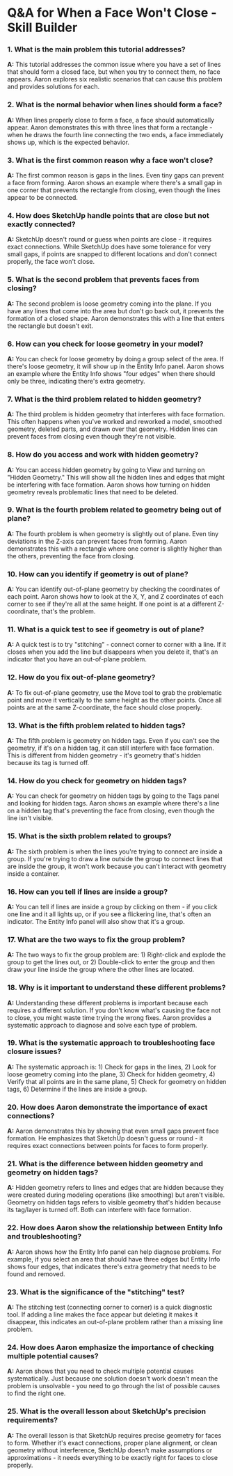 # Q&A for When a Face Won't Close - Skill Builder

### 1. What is the main problem this tutorial addresses?

**A:** This tutorial addresses the common issue where you have a set of lines that should form a closed face, but when you try to connect them, no face appears. Aaron explores six realistic scenarios that can cause this problem and provides solutions for each.

### 2. What is the normal behavior when lines should form a face?

**A:** When lines properly close to form a face, a face should automatically appear. Aaron demonstrates this with three lines that form a rectangle - when he draws the fourth line connecting the two ends, a face immediately shows up, which is the expected behavior.

### 3. What is the first common reason why a face won't close?

**A:** The first common reason is gaps in the lines. Even tiny gaps can prevent a face from forming. Aaron shows an example where there's a small gap in one corner that prevents the rectangle from closing, even though the lines appear to be connected.

### 4. How does SketchUp handle points that are close but not exactly connected?

**A:** SketchUp doesn't round or guess when points are close - it requires exact connections. While SketchUp does have some tolerance for very small gaps, if points are snapped to different locations and don't connect properly, the face won't close.

### 5. What is the second problem that prevents faces from closing?

**A:** The second problem is loose geometry coming into the plane. If you have any lines that come into the area but don't go back out, it prevents the formation of a closed shape. Aaron demonstrates this with a line that enters the rectangle but doesn't exit.

### 6. How can you check for loose geometry in your model?

**A:** You can check for loose geometry by doing a group select of the area. If there's loose geometry, it will show up in the Entity Info panel. Aaron shows an example where the Entity Info shows "four edges" when there should only be three, indicating there's extra geometry.

### 7. What is the third problem related to hidden geometry?

**A:** The third problem is hidden geometry that interferes with face formation. This often happens when you've worked and reworked a model, smoothed geometry, deleted parts, and drawn over that geometry. Hidden lines can prevent faces from closing even though they're not visible.

### 8. How do you access and work with hidden geometry?

**A:** You can access hidden geometry by going to View and turning on "Hidden Geometry." This will show all the hidden lines and edges that might be interfering with face formation. Aaron shows how turning on hidden geometry reveals problematic lines that need to be deleted.

### 9. What is the fourth problem related to geometry being out of plane?

**A:** The fourth problem is when geometry is slightly out of plane. Even tiny deviations in the Z-axis can prevent faces from forming. Aaron demonstrates this with a rectangle where one corner is slightly higher than the others, preventing the face from closing.

### 10. How can you identify if geometry is out of plane?

**A:** You can identify out-of-plane geometry by checking the coordinates of each point. Aaron shows how to look at the X, Y, and Z coordinates of each corner to see if they're all at the same height. If one point is at a different Z-coordinate, that's the problem.

### 11. What is a quick test to see if geometry is out of plane?

**A:** A quick test is to try "stitching" - connect corner to corner with a line. If it closes when you add the line but disappears when you delete it, that's an indicator that you have an out-of-plane problem.

### 12. How do you fix out-of-plane geometry?

**A:** To fix out-of-plane geometry, use the Move tool to grab the problematic point and move it vertically to the same height as the other points. Once all points are at the same Z-coordinate, the face should close properly.

### 13. What is the fifth problem related to hidden tags?

**A:** The fifth problem is geometry on hidden tags. Even if you can't see the geometry, if it's on a hidden tag, it can still interfere with face formation. This is different from hidden geometry - it's geometry that's hidden because its tag is turned off.

### 14. How do you check for geometry on hidden tags?

**A:** You can check for geometry on hidden tags by going to the Tags panel and looking for hidden tags. Aaron shows an example where there's a line on a hidden tag that's preventing the face from closing, even though the line isn't visible.

### 15. What is the sixth problem related to groups?

**A:** The sixth problem is when the lines you're trying to connect are inside a group. If you're trying to draw a line outside the group to connect lines that are inside the group, it won't work because you can't interact with geometry inside a container.

### 16. How can you tell if lines are inside a group?

**A:** You can tell if lines are inside a group by clicking on them - if you click one line and it all lights up, or if you see a flickering line, that's often an indicator. The Entity Info panel will also show that it's a group.

### 17. What are the two ways to fix the group problem?

**A:** The two ways to fix the group problem are: 1) Right-click and explode the group to get the lines out, or 2) Double-click to enter the group and then draw your line inside the group where the other lines are located.

### 18. Why is it important to understand these different problems?

**A:** Understanding these different problems is important because each requires a different solution. If you don't know what's causing the face not to close, you might waste time trying the wrong fixes. Aaron provides a systematic approach to diagnose and solve each type of problem.

### 19. What is the systematic approach to troubleshooting face closure issues?

**A:** The systematic approach is: 1) Check for gaps in the lines, 2) Look for loose geometry coming into the plane, 3) Check for hidden geometry, 4) Verify that all points are in the same plane, 5) Check for geometry on hidden tags, 6) Determine if the lines are inside a group.

### 20. How does Aaron demonstrate the importance of exact connections?

**A:** Aaron demonstrates this by showing that even small gaps prevent face formation. He emphasizes that SketchUp doesn't guess or round - it requires exact connections between points for faces to form properly.

### 21. What is the difference between hidden geometry and geometry on hidden tags?

**A:** Hidden geometry refers to lines and edges that are hidden because they were created during modeling operations (like smoothing) but aren't visible. Geometry on hidden tags refers to visible geometry that's hidden because its tag/layer is turned off. Both can interfere with face formation.

### 22. How does Aaron show the relationship between Entity Info and troubleshooting?

**A:** Aaron shows how the Entity Info panel can help diagnose problems. For example, if you select an area that should have three edges but Entity Info shows four edges, that indicates there's extra geometry that needs to be found and removed.

### 23. What is the significance of the "stitching" test?

**A:** The stitching test (connecting corner to corner) is a quick diagnostic tool. If adding a line makes the face appear but deleting it makes it disappear, this indicates an out-of-plane problem rather than a missing line problem.

### 24. How does Aaron emphasize the importance of checking multiple potential causes?

**A:** Aaron shows that you need to check multiple potential causes systematically. Just because one solution doesn't work doesn't mean the problem is unsolvable - you need to go through the list of possible causes to find the right one.

### 25. What is the overall lesson about SketchUp's precision requirements?

**A:** The overall lesson is that SketchUp requires precise geometry for faces to form. Whether it's exact connections, proper plane alignment, or clean geometry without interference, SketchUp doesn't make assumptions or approximations - it needs everything to be exactly right for faces to close properly.